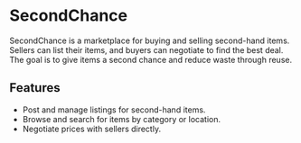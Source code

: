 # SecondChance

SecondChance is a marketplace for buying and selling second-hand items. Sellers can list their items, and buyers can negotiate to find the best deal. The goal is to give items a second chance and reduce waste through reuse.

## Features
- Post and manage listings for second-hand items.
- Browse and search for items by category or location.
- Negotiate prices with sellers directly.
